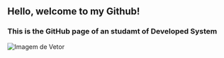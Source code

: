 ## **Hello, welcome to my Github!**

### This is the GitHub page of an studamt of Developed System

![Imagem de Vetor](https://img.freepik.com/free-vector/man-shows-gesture-great-idea_10045-637.jpg)
